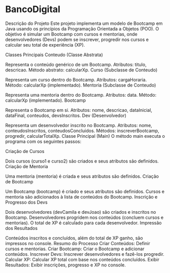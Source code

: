 # BancoDigital

Descrição do Projeto
Este projeto implementa um modelo de Bootcamp em Java usando os princípios da Programação Orientada a Objetos (POO). O objetivo é simular um Bootcamp com cursos e mentorias, onde desenvolvedores (Devs) podem se inscrever, progredir nos cursos e calcular seu total de experiência (XP).

Classes Principais
Conteudo (Classe Abstrata)

Representa o conteúdo genérico de um Bootcamp.
Atributos: titulo, descricao.
Método abstrato: calcularXp.
Curso (Subclasse de Conteudo)

Representa um curso dentro do Bootcamp.
Atributos: cargaHoraria.
Método: calcularXp (implementado).
Mentoria (Subclasse de Conteudo)

Representa uma mentoria dentro do Bootcamp.
Atributos: data.
Método: calcularXp (implementado).
Bootcamp

Representa o Bootcamp em si.
Atributos: nome, descricao, dataInicial, dataFinal, conteudos, devsInscritos.
Dev (Desenvolvedor)

Representa um desenvolvedor inscrito no Bootcamp.
Atributos: nome, conteudosInscritos, conteudosConcluidos.
Métodos: inscreverBootcamp, progredir, calcularTotalXp.
Classe Principal (Main)
O método main executa o programa com os seguintes passos:

Criação de Cursos

Dois cursos (curso1 e curso2) são criados e seus atributos são definidos.
Criação de Mentoria

Uma mentoria (mentoria) é criada e seus atributos são definidos.
Criação de Bootcamp

Um Bootcamp (bootcamp) é criado e seus atributos são definidos.
Cursos e mentoria são adicionados à lista de conteúdos do Bootcamp.
Inscrição e Progresso dos Devs

Dois desenvolvedores (devCamila e devJoao) são criados e inscritos no Bootcamp.
Desenvolvedores progridem nos conteúdos (concluem cursos e mentorias).
O total de XP é calculado para cada desenvolvedor.
Impressão dos Resultados

Conteúdos inscritos e concluídos, além do total de XP ganho, são impressos no console.
Resumo do Processo
Criar Conteúdos: Definir cursos e mentorias.
Criar Bootcamp: Criar o Bootcamp e adicionar conteúdos.
Inscrever Devs: Inscrever desenvolvedores e fazê-los progredir.
Calcular XP: Calcular XP total com base nos conteúdos concluídos.
Exibir Resultados: Exibir inscrições, progresso e XP no console.
